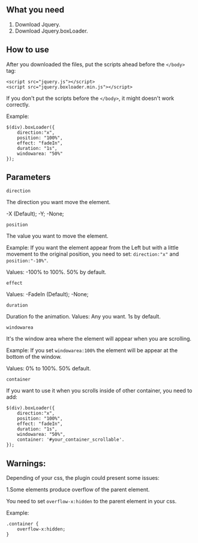 
What you need
--------------

1. Download Jquery.
2. Download Jquery.boxLoader.

How to use
--------------

After you downloaded the files, put the scripts ahead before the ```</body>``` tag:

```
<script src="jquery.js"></script>
<script src="jquery.boxloader.min.js"></script>
```

If you don't put the scripts before the ```</body>```, it might doesn't work correctly.

Example:
```
$(div).boxLoader({
    direction:"x",
    position: "100%",
    effect: "fadeIn",
    duration: "1s",
    windowarea: "50%"
});
```

Parameters
--------------

```
direction
```

The direction you want move the element.

-X (Default);
-Y;
-None;

```
position
```
The value you want to move the element.

Example: 
If you want the element appear from the Left but with a little movement to the original position, you need to set: ```direction:"x"``` and ```position:"-10%"```.

Values:
-100% to 100%. 50% by default.


```
effect
```

Values: 
-FadeIn (Default);
-None;


```
duration
```

Duration fo the animation.
Values:
Any you want. 1s by default.

```
windowarea
```

It's the window area where the element will appear when you are scrolling.

Example:
If you set ```windowarea:100%``` the element will be appear at the bottom of the window.

Values:
0% to 100%. 50% default.


```
container
```
If you want to use it when you scrolls inside of other container, you need to add:

```
$(div).boxLoader({
    direction:"x",
    position: "100%",
    effect: "fadeIn",
    duration: "1s",
    windowarea: "50%",
    container: '#your_container_scrollable'.
});
```

Warnings:
---------

Depending of your css, the plugin could present some issues:

1.Some elements produce overflow of the parent element.

You need to set ```overflow-x:hidden``` to the parent element in your css.

Example:
```
.container { 
	overflow-x:hidden; 
}
```
